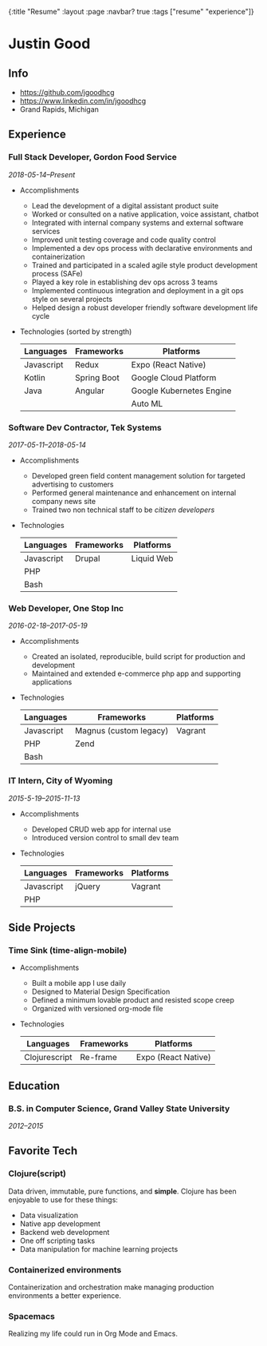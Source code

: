 {:title "Resume" :layout :page :navbar? true :tags ["resume" "experience"]}

# Justin Good

## Info

-   <https://github.com/jgoodhcg>
-   <https://www.linkedin.com/in/jgoodhcg>
-   Grand Rapids, Michigan

## Experience

### Full Stack Developer, Gordon Food Service

*2018-05-14&#x2013;Present*

-   Accomplishments

    -   Lead the development of a digital assistant product suite
    -   Worked or consulted on a native application, voice assistant, chatbot
    -   Integrated with internal company systems and external software services
    -   Improved unit testing coverage and code quality control
    -   Implemented a dev ops process with declarative environments and containerization
    -   Trained and participated in a scaled agile style product development process (SAFe)
    -   Played a key role in establishing dev ops across 3 teams
    -   Implemented continuous integration and deployment in a git ops style on several projects
    -   Helped design a robust developer friendly software development life cycle

-   Technologies (sorted by strength)

    | Languages  | Frameworks  | Platforms                |
    | --         | --          | --                       |
    | Javascript | Redux       | Expo (React Native)      |
    | Kotlin     | Spring Boot | Google Cloud Platform    |
    | Java       | Angular     | Google Kubernetes Engine |
    |            |             | Auto ML                  |

### Software Dev Contractor, Tek Systems

*2017-05-11&#x2013;2018-05-14*

-   Accomplishments

    -   Developed green field content management solution for targeted advertising to customers
    -   Performed general maintenance and enhancement on internal company news site
    -   Trained two non technical staff to be *citizen developers*

-   Technologies

    | Languages  | Frameworks | Platforms  |
    | --         | --         | --         |
    | Javascript | Drupal     | Liquid Web |
    | PHP        |            |            |
    | Bash       |            |            |

### Web Developer, One Stop Inc

*2016-02-18&#x2013;2017-05-19*

-   Accomplishments

    -   Created an isolated, reproducible, build script for production and development
    -   Maintained and extended e-commerce php app and supporting applications

-   Technologies

    | Languages  | Frameworks             | Platforms |
    | --         | --                     | --        |
    | Javascript | Magnus (custom legacy) | Vagrant   |
    | PHP        | Zend                   |           |
    | Bash       |                        |           |

### IT Intern, City of Wyoming

*2015-5-19&#x2013;2015-11-13*

-   Accomplishments

    -   Developed CRUD web app for internal use
    -   Introduced version control to small dev team

-   Technologies

    | Languages  | Frameworks | Platforms |
    | --         | --         | --        |
    | Javascript | jQuery     | Vagrant   |
    | PHP        |            |           |

## Side Projects

### Time Sink (time-align-mobile)

-   Accomplishments

    -   Built a mobile app I use daily
    -   Designed to Material Design Specification
    -   Defined a minimum lovable product and resisted scope creep
    -   Organized with versioned org-mode file

-   Technologies

    | Languages     | Frameworks | Platforms           |
    | --            | --         | --                  |
    | Clojurescript | Re-frame   | Expo (React Native) |

## Education

### B.S. in Computer Science, Grand Valley State University

*2012&#x2013;2015*

## Favorite Tech

### Clojure(script)

Data driven, immutable, pure functions, and **simple**. Clojure has been enjoyable to use for these things:

-   Data visualization
-   Native app development
-   Backend web development
-   One off scripting tasks
-   Data manipulation for machine learning projects

### Containerized environments

Containerization and orchestration make managing production environments a better experience.

### Spacemacs

Realizing my life could run in Org Mode and Emacs.

